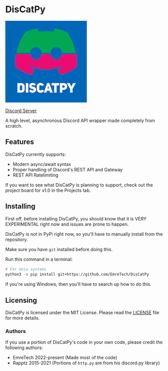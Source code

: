 # DisCatPy

![Logo for DisCayPy](./logo_small.png)

[Discord Server](https://discord.gg/v7r9hNqQJb)

A high level, asynchronous Discord API wrapper made completely from scratch.

## Features

DisCatPy currently supports:

- Modern async/await syntax
- Proper handling of Discord's REST API and Gateway
- REST API Ratelimiting

If you want to see what DisCatPy is planning to support, check out the project board for v1.0 in the Projects tab.

## Installing

First off, before installing DisCatPy, you should know that it is VERY EXPERIMENTAL right now and issues are prone to happen.

DisCatPy is not in PyPi right now, so you'll have to manually install from the repository.

Make sure you have `git` installed before doing this.

Run this command in a terminal:

```bash
# For Unix systems
python3 -m pip install git+https://github.com/EmreTech/DisCatPy
```

If you're using Windows, then you'll have to search up how to do this.

## Licensing

DisCatPy is licensed under the MIT License. Please read the [LICENSE](./LICENSE) file for more details.

### Authors

If you use a portion of DisCatPy's code in your own code, please credit the following authors:

- EmreTech 2022-present (Made most of the code)
- Rapptz 2015-2021 (Portions of `http.py` are from his discord.py library)
